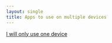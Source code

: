 ```yaml
---
layout: single
title: Apps to use on multiple devices
---
```




<a href="guide_single_device.html" class="btn btn--info btn--x-large">I will only use one device</a><br>

